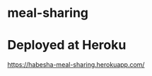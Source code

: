 # meal-sharing
# Deployed at Heroku
<a herf='https://habesha-meal-sharing.herokuapp.com/'>https://habesha-meal-sharing.herokuapp.com/</a>
